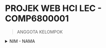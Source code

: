 # PROJEK WEB HCI LEC - COMP6800001

</details>

> ANGGOTA KELOMPOK

<details>
  
  <br>
  <summary>NIM - NAMA</summary>
  
  |No.|NIM|NAMA|
  |:-:|:------:|:------:|
  |1. |2540120603|Nicolas Saputra Gunawan|
  |2. |2540124740|Satya Kusuma|
  |3. |2540124620|Jeffrey Jingga|
  |4. |2540119633|Mikael Wiryamanta Wijaya|
  |5. |2540115181|Pitra Winarianto|
</details>
